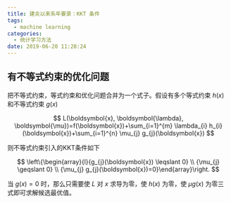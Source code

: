 ```yaml
---
title: 建炎以来系年要录：KKT 条件
tags:
  - machine learning
categories:
  - 统计学习方法
date: 2019-06-20 11:28:24
---
```


## 有不等式约束的优化问题

把不等式约束，等式约束和优化问题合并为一个式子。假设有多个等式约束 $h(x)$ 和不等式约束 $g(x)$

$$
L(\boldsymbol{x}, \boldsymbol{\lambda}, \boldsymbol{\mu})=f(\boldsymbol{x})+\sum_{i=1}^{m} \lambda_{i} h_{i}(\boldsymbol{x})+\sum_{i=1}^{n} \mu_{j} g_{j}(\boldsymbol{x})
$$


则不等式约束引入的KKT条件如下

$$
\left\{\begin{array}{l}{g_{j}(\boldsymbol{x}) \leqslant 0} \\ {\mu_{j} \geqslant 0} \\ {\mu_{j} g_{j}(\boldsymbol{x})=0}\end{array}\right.
$$

当 $g(x)=0$ 时，那么只需要使 $L$ 对 $x$ 求导为零，使 $h(x)$ 为零，使 $\mu g(x)$ 为零三式即可求解候选最优值。

